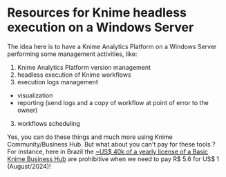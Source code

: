 # Resources for Knime headless execution on a Windows Server

The idea here is to have a Knime Analytics Platform on a Windows Server performing some management activities, like:

1) Knime Analytics Platform version management
2) headless execution of Knime workflows
3) execution logs management
- visualization
- reporting (send logs and a copy of workflow at point of error to the owner)
3) workflows scheduling

Yes, you can do these things and much more using Knime Community/Business Hub. But what about you can't pay for these tools ? For instance, here in Brazil the [~US$ 40k of a yearly license of a Basic Knime Business Hub](https://www.knime.com/knime-hub-pricing) are prohibitive when we need to pay R$ 5.6 for US$ 1 (August/2024)! 
